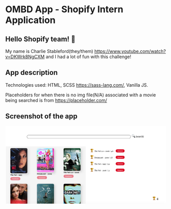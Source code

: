 # OMBD App - Shopify Intern Application
## Hello Shopify team! 👋
My name is Charlie Stableford(they/them) https://www.youtube.com/watch?v=DKWrk8NgCXM and I had a lot of fun with this challenge!

## App description
Technologies used: HTML, SCSS https://sass-lang.com/, Vanilla JS. 

Placeholders for when there is no img file(N/A) associated with a movie being searched is from https://placeholder.com/


## Screenshot of the app 
<img src="assets/screen.png" alt="Screenshot"/>

